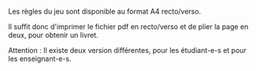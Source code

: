 Les règles du jeu sont disponible au format A4 recto/verso.

Il suffit donc d'imprimer le fichier pdf en recto/verso et de plier la page en deux, pour obtenir un livret.

Attention : Il existe deux version différentes, pour les étudiant-e-s et pour les enseignant-e-s. 
